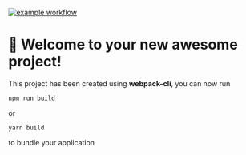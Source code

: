 
[![example workflow](https://github.com/buldogic/frontend-project-11/actions/workflows/hexlet-check.yml/badge.svg)](https://github.com/buldogic/frontend-project-11/actions)


# 🚀 Welcome to your new awesome project!

This project has been created using **webpack-cli**, you can now run

```
npm run build
```

or

```
yarn build
```

to bundle your application
